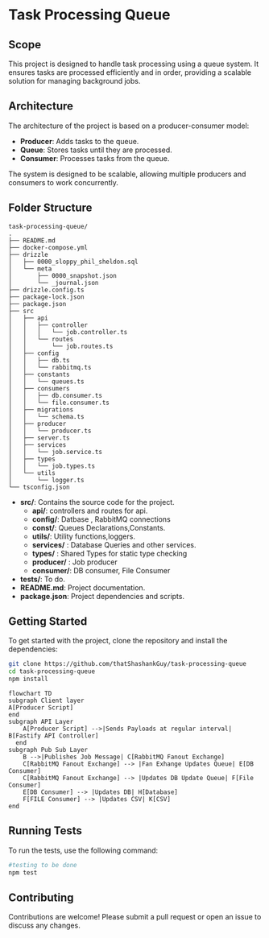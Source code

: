 # Task Processing Queue

## Scope

This project is designed to handle task processing using a queue system. It ensures tasks are processed efficiently and in order, providing a scalable solution for managing background jobs.

## Architecture

The architecture of the project is based on a producer-consumer model:

- **Producer**: Adds tasks to the queue.
- **Queue**: Stores tasks until they are processed.
- **Consumer**: Processes tasks from the queue.

The system is designed to be scalable, allowing multiple producers and consumers to work concurrently.

## Folder Structure

```
task-processing-queue/
.
├── README.md
├── docker-compose.yml
├── drizzle
│   ├── 0000_sloppy_phil_sheldon.sql
│   └── meta
│       ├── 0000_snapshot.json
│       └── _journal.json
├── drizzle.config.ts
├── package-lock.json
├── package.json
├── src
│   ├── api
│   │   ├── controller
│   │   │   └── job.controller.ts
│   │   └── routes
│   │       └── job.routes.ts
│   ├── config
│   │   ├── db.ts
│   │   └── rabbitmq.ts
│   ├── constants
│   │   └── queues.ts
│   ├── consumers
│   │   ├── db.consumer.ts
│   │   └── file.consumer.ts
│   ├── migrations
│   │   └── schema.ts
│   ├── producer
│   │   └── producer.ts
│   ├── server.ts
│   ├── services
│   │   └── job.service.ts
│   ├── types
│   │   └── job.types.ts
│   └── utils
│       └── logger.ts
└── tsconfig.json
```

- **src/**: Contains the source code for the project.
  - **api/**: controllers and routes for api.
  - **config/**: Datbase , RabbitMQ connections
  - **const/**: Queues Declarations,Constants.
  - **utils/**: Utility functions,loggers.
  - **services/** : Database Queries and other services.
  - **types/** : Shared Types for static type checking
  - **producer/** : Job producer
  - **consumer/**: DB consumer, File Consumer
- **tests/**: To do.
- **README.md**: Project documentation.
- **package.json**: Project dependencies and scripts.

## Getting Started

To get started with the project, clone the repository and install the dependencies:

```bash
git clone https://github.com/thatShashankGuy/task-processing-queue
cd task-processing-queue
npm install
```

```mermaid
flowchart TD
subgraph Client layer
A[Producer Script]
end
subgraph API Layer
    A[Producer Script] -->|Sends Payloads at regular interval| B[Fastify API Controller]
  end
subgraph Pub Sub Layer
    B -->|Publishes Job Message| C[RabbitMQ Fanout Exchange]
    C[RabbitMQ Fanout Exchange] --> |Fan Exhange Updates Queue| E[DB Consumer]
    C[RabbitMQ Fanout Exchange] --> |Updates DB Update Queue| F[File Consumer]
    E[DB Consumer] --> |Updates DB| H[Database]
    F[FILE Consumer] --> |Updates CSV| K[CSV]
end

```

## Running Tests

To run the tests, use the following command:

```bash
#testing to be done
npm test
```

## Contributing

Contributions are welcome! Please submit a pull request or open an issue to discuss any changes.
